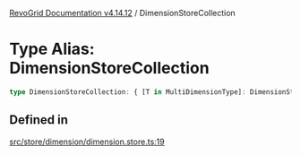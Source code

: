[RevoGrid Documentation v4.14.12](README.md) / DimensionStoreCollection

# Type Alias: DimensionStoreCollection

```ts
type DimensionStoreCollection: { [T in MultiDimensionType]: DimensionStore };
```

## Defined in

[src/store/dimension/dimension.store.ts:19](https://github.com/revolist/revogrid/blob/ee1081dbd910f211c490863a4b642535e5dce01e/src/store/dimension/dimension.store.ts#L19)
